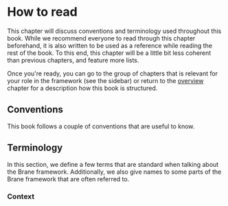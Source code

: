 # How to read
This chapter will discuss conventions and terminology used throughout this book. While we recommend everyone to read through this chapter beforehand, it is also written to be used as a reference while reading the rest of the book. To this end, this chapter will be a little bit less coherent than previous chapters, and feature more lists.

Once you're ready, you can go to the group of chapters that is relevant for your role in the framework (see the sidebar) or return to the [overview](./overview.md#book-outline) chapter for a description how this book is structured.


## Conventions
This book follows a couple of conventions that are useful to know.


## Terminology
In this section, we define a few terms that are standard when talking about the Brane framework. Additionally, we also give names to some parts of the Brane framework that are often referred to.

### Context


